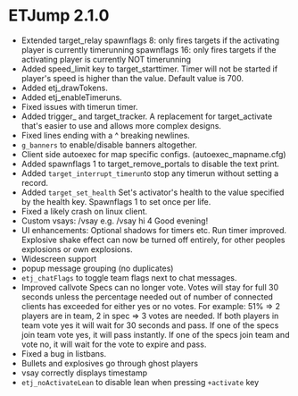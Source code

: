 # ETJump 2.1.0

* Extended target_relay
spawnflags 8: only fires targets if the activating player is currently timerunning
spawnflags 16: only fires targets if the activating player is currently NOT timerunning
* Added speed_limit key to target_starttimer. Timer will not be started if player's speed is higher than the value. Default value is 700.
* Added etj_drawTokens.
* Added etj_enableTimeruns.
* Fixed issues with timerun timer.
* Added trigger_ and target_tracker. A replacement for target_activate that's easier to use and allows more complex designs.
* Fixed lines ending with a ^ breaking newlines.
* `g_banners` to enable/disable banners altogether.
* Client side autoexec for map specific configs. (autoexec_mapname.cfg)
* Added spawnflags 1 to target_remove_portals to disable the text print.
* Added `target_interrupt_timerun`to stop any timerun without setting a record.
* Added `target_set_health`
Set's activator's health to the value specified by the health key.
Spawnflags 1 to set once per life.
* Fixed a likely crash on linux client.
* Custom vsays: /vsay <id> <variation> <custom text> e.g. /vsay hi 4 Good evening!
* UI enhancements:
Optional shadows for timers etc.
Run timer improved.
Explosive shake effect can now be turned off entirely, for other peoples explosions or own explosions.
* Widescreen support
* popup message grouping (no duplicates)
* `etj_chatFlags` to toggle team flags next to chat messages.
* Improved callvote
Specs can no longer vote.
Votes will stay for full 30 seconds unless the percentage needed out of number of connected clients has exceeded for either yes or no votes.
For example: 51% => 2 players are in team, 2 in spec => 3 votes are needed. If both players in team vote yes it will wait for 30 seconds and pass. If one of the specs join team vote yes, it will pass instantly. If one of the specs join team and vote no, it will wait for the vote to expire and pass.
* Fixed a bug in listbans.
* Bullets and explosives go through ghost players
* vsay correctly displays timestamp
* `etj_noActivateLean` to disable lean when pressing `+activate` key